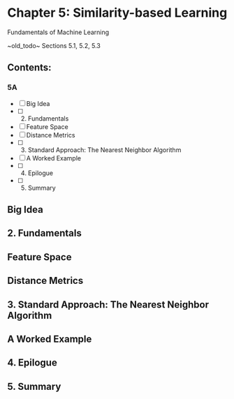 # Chapter 5: Similarity-based Learning
Fundamentals of Machine Learning

~old_todo~ Sections 5.1, 5.2, 5.3

## Contents:

### 5A
- [ ] Big Idea
- [ ] 2. Fundamentals
- [ ] Feature Space
- [ ] Distance Metrics
- [ ] 3. Standard Approach: The Nearest Neighbor Algorithm
- [ ] A Worked Example
- [ ] 4. Epilogue
- [ ] 5. Summary

## Big Idea
## 2. Fundamentals
## Feature Space
## Distance Metrics
## 3. Standard Approach: The Nearest Neighbor Algorithm
## A Worked Example
## 4. Epilogue
## 5. Summary